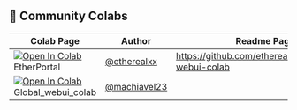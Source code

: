 ## 🦒 Community Colabs

| Colab Page | Author | Readme Page
| --- | --- | --- |
| [![Open In Colab](https://colab.research.google.com/assets/colab-badge.svg)](https://colab.research.google.com/github/etherealxx/etherportal-webui-colab/blob/master/etherportal.ipynb) EtherPortal | [@etherealxx](https://github.com/etherealxx) | https://github.com/etherealxx/etherportal-webui-colab
[![Open In Colab](https://colab.research.google.com/assets/colab-badge.svg)](https://colab.research.google.com/github/camenduru/stable-diffusion-webui-colab/blob/community/machiavel23/Global_webui_colab.ipynb) Global_webui_colab | [@machiavel23](https://github.com/machiavel23)
